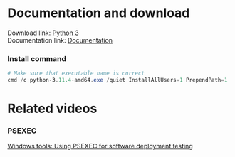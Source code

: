 # Documentation and download
Download link: [Python 3](https://www.python.org/downloads/) <br />
Documentation link: [Documentation](https://docs.python.org/3/using/windows.html#installing-without-ui)

### Install command
```powershell
# Make sure that executable name is correct
cmd /c python-3.11.4-amd64.exe /quiet InstallAllUsers=1 PrependPath=1
```

# Related videos <br />
###  PSEXEC
[Windows tools: Using PSEXEC for software deployment testing](https://youtu.be/9ywdTna_TLc) <br />